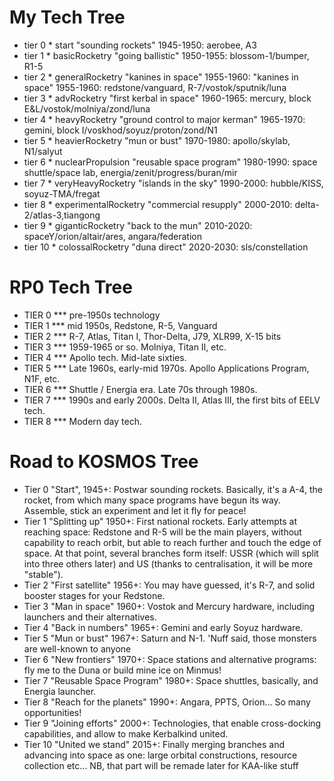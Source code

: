 
# My Tech Tree

* tier 0 * start "sounding rockets" 1945-1950: aerobee, A3
* tier 1 * basicRocketry "going ballistic" 1950-1955: blossom-1/bumper, R1-5
* tier 2 * generalRocketry "kanines in space" 1955-1960: "kanines in space" 1955-1960: redstone/vanguard, R-7/vostok/sputnik/luna
* tier 3 * advRocketry "first kerbal in space" 1960-1965: mercury, block E&L/vostok/molniya/zond/luna
* tier 4 * heavyRocketry "ground control to major kerman" 1965-1970: gemini, block I/voskhod/soyuz/proton/zond/N1
* tier 5 * heavierRocketry "mun or bust" 1970-1980: apollo/skylab, N1/salyut
* tier 6 * nuclearPropulsion "reusable space program" 1980-1990: space shuttle/space lab, energia/zenit/progress/buran/mir
* tier 7 * veryHeavyRocketry "islands in the sky" 1990-2000: hubble/KISS, soyuz-TMA/fregat
* tier 8 * experimentalRocketry "commercial resupply" 2000-2010: delta-2/atlas-3,tiangong
* tier 9 * giganticRocketry "back to the mun" 2010-2020: spaceY/orion/altair/ares, angara/federation
* tier 10 * colossalRocketry "duna direct" 2020-2030: sls/constellation


# RP0 Tech Tree

* TIER 0 *** pre-1950s technology
* TIER 1 *** mid 1950s, Redstone, R-5, Vanguard
* TIER 2 *** R-7, Atlas, Titan I, Thor-Delta, J79, XLR99, X-15 bits
* TIER 3 *** 1959-1965 or so. Molniya, Titan II, etc.
* TIER 4 *** Apollo tech. Mid-late sixties.
* TIER 5 *** Late 1960s, early-mid 1970s. Apollo Applications Program, N1F, etc.
* TIER 6 *** Shuttle / Energia era. Late 70s through 1980s.
* TIER 7 *** 1990s and early 2000s. Delta II, Atlas III, the first bits of EELV tech.
* TIER 8 *** Modern day tech.

# Road to KOSMOS Tree

* Tier 0 "Start", 1945+: Postwar sounding rockets. Basically, it's a A-4, the rocket, from which many space programs have begun its way. Assemble, stick an experiment and let it fly for peace!
* Tier 1 "Splitting up" 1950+: First national rockets. Early attempts at reaching space: Redstone and R-5 will be the main players, without capability to reach orbit, but able to reach further and touch the edge of space.
At that point, several branches form itself: USSR (which will split into three others later) and US (thanks to centralisation, it will be more "stable").
* Tier 2 "First satellite" 1956+: You may have guessed, it's R-7, and solid booster stages for your Redstone.
* Tier 3 "Man in space" 1960+: Vostok and Mercury hardware, including launchers and their alternatives.
* Tier 4 "Back in numbers" 1965+: Gemini and early Soyuz hardware. 
* Tier 5 "Mun or bust" 1967+: Saturn and N-1. 'Nuff said, those monsters are well-known to anyone
* Tier 6 "New frontiers" 1970+: Space stations and alternative programs: fly me to the Duna or build mine ice on Minmus!
* Tier 7 "Reusable Space Program" 1980+: Space shuttles, basically, and Energia launcher.
* Tier 8 "Reach for the planets" 1990+: Angara, PPTS, Orion... So many opportunities!
* Tier 9 "Joining efforts" 2000+: Technologies, that enable cross-docking capabilities, and allow to make Kerbalkind united.
* Tier 10 "United we stand" 2015+: Finally merging branches and advancing into space as one: large orbital constructions, resource collection etc... NB, that part will be remade later for KAA-like stuff


